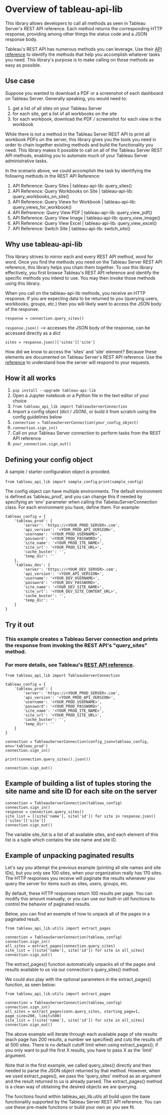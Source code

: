 # Overview of tableau-api-lib

This library allows developers to call all methods as seen in Tableau Server's REST API reference.
Each method returns the corresponding HTTP response, providing among other things the status code and a JSON response body.

Tableau's REST API has numerous methods you can leverage. Use their [API reference](https://help.tableau.com/current/api/rest_api/en-us/REST/rest_api_ref.htm) to identify the methods that help you accomplish whatever tasks you need. This library's purpose is to make calling on those methods as easy as possible.

## Use case

Suppose you wanted to download a PDF or a screenshot of each dashboard on Tableau Server. Generally speaking, you would need to:
1. get a list of all sites on your Tableau Server
2. for each site, get a list of all workbooks on the site
3. for each workbook, download the PDF / screenshot for each view in the workbook

While there is not a method in the Tableau Server REST API to print all workbook PDFs on the server, this library gives you the tools you need in order to chain together existing methods and build the functionality you need. This library makes it possible to call on all of the Tableau Server REST API methods, enabling you to automate much of your Tableau Server administrative tasks.

In the scenario above, we could accomplish the task by identifying the following methods in the REST API Reference:
1. API Reference: Query Sites  |  tableau-api-lib: query_sites()
2. API Reference: Query Workbooks on Site | tableau-api-lib: query_workbooks_on_site()
3. API Reference: Query Views for Workbook | tableau-api-lib: query_views_for_workbook()
4. API Refrerence: Query View PDF | tableau-api-lib: query_view_pdf()
5. API Reference: Query View Image | tableau-api-lib: query_view_image()
6. API Reference: Query View Excel | tableau-api-lib: query_view_excel()
7. API Reference: Switch Site | tableau-api-lib: switch_site()

## Why use tableau-api-lib

This library strives to mirror each and every REST API method, word for word. Once you find the methods you need on the Tableau Server REST API reference, this library helps you chain them together. To use this library effectively, you first browse Tableau's REST API reference and identify the specific methods you intend to use. You may then invoke those methods using this library.

When you call on the tableau-api-lib methods, you receive an HTTP response. If you are expecting data to be returned to you (querying users, workbooks, groups, etc.) then you will likely want to access the JSON body of the response. 

``response = connection.query_sites()``

``response.json()``  --> accesses the JSON body of the response, can be accessed directly as a dict

``sites = response.json()['sites']['site']``

How did we know to access the 'sites' and 'site' element? Because these elements are documented on Tableau Server's REST API reference. Use the [reference](https://help.tableau.com/current/api/rest_api/en-us/REST/rest_api_ref.htm) to understand how the server will respond to your requests.

## How it all works

1. ``pip install --upgrade tableau-api-lib``
2. Open a Jupyter notebook or a Python file in the text editor of your choice
3. ``from tableau_api_lib import TableauServerConnection``
4. Import a config object (dict / JSON), or build it from scratch using the config guidelines below
5. ``connection = TableauServerConnection(your_config_object)``
6. ``connection.sign_in()``
7. Call on your Tableau Server connection to perform tasks from the REST API reference
8. ``your_connection.sign_out()``

## Defining your config object

A sample / starter configuration object is provided.

``from tableau_api_lib import sample_config``
``print(sample_config)``

The config object can have multiple environments. The default environment is defined as 'tableau_prod', and you can change this if needed by specifying an 'env' parameter when calling the TabelauServerConnection class.
For each environment you have, define them. For example:

    tableau_config = {
        'tableau_prod': {
            'server': 'https://<YOUR_PROD_SERVER>.com',
            'api_version': '<YOUR_PROD_API_VERSION>',
            'username': '<YOUR_PROD_USERNAME>',
            'password': '<YOUR_PROD_PASSWORD>',
            'site_name': '<YOUR_PROD_ITE_NAME>',
            'site_url': '<YOUR_PROD_SITE_URL>',
            'cache_buster': '',
            'temp_dir': ''
        },
        'tableau_dev': {
            'server': 'https://<YOUR_DEV_SERVER>.com',
            'api_version': '<YOUR_API_VERSION>',
            'username': '<YOUR_DEV_USERNAME>',
            'password': '<YOUR_DEV_PASSWORD>',
            'site_name': '<YOUR_DEV_SITE_NAME>',
            'site_url': '<YOUR_DEV_SITE_CONTENT_URL>',
            'cache_buster': '',
            'temp_dir': ''
        }
    }

## Try it out
### This example creates a Tableau Server connection and prints the response from invoking the REST API's "query_sites" method.
### For more details, see Tableau's [REST API reference](https://help.tableau.com/current/api/rest_api/en-us/REST/rest_api_ref.htm#query_sites).

    from tableau_api_lib import TableauServerConnection
        
    tableau_config = {
        'tableau_prod': {
            'server': 'https://<YOUR_PROD_SERVER>.com',
            'api_version': '<YOUR_PROD_API_VERSION>',
            'username': '<YOUR_PROD_USERNAME>',
            'password': '<YOUR_PROD_PASSWORD>',
            'site_name': '<YOUR_PROD_ITE_NAME>',
            'site_url': '<YOUR_PROD_SITE_URL>',
            'cache_buster': '',
            'temp_dir': ''
        }
    }
        
    connection = TableauServerConnection(config_json=tableau_config, env='tableau_prod')
    connection.sign_in()
    
    print(connection.query_sites().json())
    
    connection.sign_out()

## Example of building a list of tuples storing the site name and site ID for each site on the server

    connection = TableauServerConnection(tableau_config)
    connection.sign_in()
    response = connection.query_sites()
    site_list = [(site['name'], site['id']) for site in response.json()['sites']['site']]
    connection.sign_out()
    
The variable site_list is a list of all available sites, and each element of this list is a tuple which contains the site name and site ID.


## Example of unpacking paginated results

Let's say you attempt the previous example (printing all site names and site IDs), but you only see 100 sites, when your organization really has 170 sites. 
The HTTP responses you receive will paginate the results whenever you query the server for items such as sites, users, groups, etc.

By default, these HTTP responses return 100 results per page. You can modify this amount manually, or you can use our built-in util functions
to control the behavior of paginated results.

Below, you can find an example of how to unpack all of the pages in a paginated result.

    from tableau_api_lib.utils import extract_pages
    
    connection = TableauServerConnection(tableau_config)
    connection.sign_in()
    all_sites = extract_pages(connection.query_sites)
    site_list = [(site['name'], site['id']) for site in all_sites]
    connection.sign_out()
    
The extract_pages() function automatically unpacks all of the pages and results available to us via our connection's query_sites() method.

We could also play with the optional parameters in the extract_pages() function, as seen below:

    from tableau_api_lib.utils import extract_pages
    
    connection = TableauServerConnection(tableau_config)
    connection.sign_in()
    all_sites = extract_pages(conn.query_sites, starting_page=1, page_size=200, limit=500)
    site_list = [(site['name'], site['id']) for site in all_sites]
    connection.sign_out()
    
The above example will iterate through each available page of site results (each page has 200 results, a number we specified) and cuts the results off at 500 sites.
There is no default cutoff limit when using extract_pages(); if you only want to pull the first X results, you have to pass X as the 'limit' argument.

Note that in the first example, we called query_sites() directly and then needed to parse the JSON object returned by that method.
However, when we used extract_pages(), we pass the 'query_sites' method as an argument and the result returned to us is already parsed. The extract_pages() method is a clean way of obtaining the desired objects we are querying.

The functions found within tableau_api_lib.utils all build upon the base functionality supported by the Tableau Server REST API reference. You can use these pre-made functions or build your own as you see fit.

